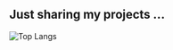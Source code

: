 ## Just sharing my projects ...

![Top Langs](https://github-readme-stats.vercel.app/api/top-langs/?username=zshelali&hide=Jupyter%20Notebook&exclude_repo=github-readme-stats,anuraghazra.github.io)


